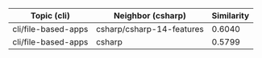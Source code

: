 | Topic (cli) | Neighbor (csharp) | Similarity |
|-------------|-------------------|------------|
| cli/file-based-apps | csharp/csharp-14-features | 0.6040 |
| cli/file-based-apps | csharp | 0.5799 |
